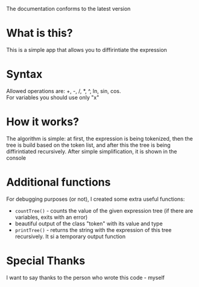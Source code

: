 The documentation conforms to the latest version  
# What is this?  
This is a simple app that allows you to diffirintiate the expression
# Syntax  
Allowed operations are: +, -, /, \*, ^, ln, sin, cos.    
For variables you should use only "x"

# How it works?  
The algorithm is simple: at first, the expression is being tokenized, then the tree is build based on the token list, and after this the tree is being diffirintiated recursively. After simple simplification, it is shown in the console

# Additional functions  
For debugging purposes (or not), I created some extra useful functions:
- ``countTree()`` - counts the value of the given expression tree (if there are variables, exits with an error)
- beautiful output of the class "token" with its value and type
- ``printTree()`` - returns the string with the expression of this tree recursively. It si a temporary output function  

# Special Thanks  
I want to say thanks to the person who wrote this code - myself  
